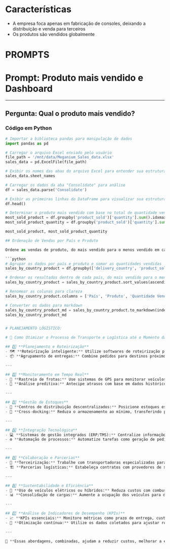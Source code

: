 # Características

- A empresa foca apenas em fabricação de consoles, deixando a distribuição e venda para terceiros
- Os produtos são vendidos globalmente

# PROMPTS

# Prompt: Produto mais vendido e Dashboard

---

## Pergunta: Qual o produto mais vendido?

### Código em Python

```python
# Importar a biblioteca pandas para manipulação de dados
import pandas as pd

# Carregar o arquivo Excel enviado pelo usuário
file_path = '/mnt/data/Meganium_Sales_data.xlsx'
sales_data = pd.ExcelFile(file_path)

# Exibir os nomes das abas do arquivo Excel para entender sua estrutura
sales_data.sheet_names

# Carregar os dados da aba "Consolidate" para análise
df = sales_data.parse('Consolidate')

# Exibir as primeiras linhas do DataFrame para visualizar sua estrutura
df.head()

# Determinar o produto mais vendido com base no total de quantidade vendida
most_sold_product = df.groupby('product_sold')['quantity'].sum().idxmax()  # Obter o nome do produto mais vendido
most_sold_product_quantity = df.groupby('product_sold')['quantity'].sum().max()  # Obter a quantidade total do produto mais vendido

most_sold_product, most_sold_product_quantity

## Ordenação de Vendas por País e Produto

Ordene as vendas de produto, do mais vendido para o menos vendido em cada país, exibindo o país, produto e a quantidade vendida.

```python
# Agrupar os dados por país e produto e somar as quantidades vendidas
sales_by_country_product = df.groupby(['delivery_country', 'product_sold'])['quantity'].sum()

# Ordenar os resultados dentro de cada país, do mais vendido para o menos vendido
sales_by_country_product = sales_by_country_product.sort_values(ascending=False).reset_index()

# Renomear as colunas para clareza
sales_by_country_product.columns = ['País', 'Produto', 'Quantidade Vendida']

# Converter os dados para markdown
sales_by_country_product_md = sales_by_country_product.to_markdown(index=False)
sales_by_country_product_md


# PLANEJAMENTO LÓGISTICO:

# 🚛 Como Otimizar o Processo de Transporte e Logística até o Momento da Venda

## 1️⃣ **Planejamento e Roteirização**
- 🗺️ **Roteirização inteligente:** Utilize softwares de roteirização para otimizar trajetos, reduzir custos e evitar atrasos.  
- 📦 **Agrupamento de entregas:** Combine pedidos para destinos próximos em um único envio, diminuindo viagens e custos.

---

## 2️⃣ **Monitoramento em Tempo Real**
- 📡 **Rastreio de frotas:** Use sistemas de GPS para monitorar veículos em tempo real.  
- 🔮 **Análise preditiva:** Antecipe atrasos com base em dados históricos e eventos externos, como condições climáticas.

---

## 3️⃣ **Gestão de Estoques**
- 🏢 **Centros de distribuição descentralizados:** Posicione estoques estrategicamente próximos aos principais mercados consumidores.  
- 🔄 **Cross-docking:** Reduza o armazenamento ao mínimo, transferindo produtos diretamente da chegada ao envio.

---

## 4️⃣ **Integração Tecnológica**
- 💻 **Sistemas de gestão integrados (ERP/TMS):** Centralize informações de transporte, estoque e pedidos para maior controle e automação.  
- ⚙️ **Automação de processos:** Automatize tarefas como geração de pedidos e rastreamento.

---

## 5️⃣ **Colaboração e Parcerias**
- 🤝 **Terceirização:** Trabalhe com transportadoras especializadas para reduzir custos fixos e ampliar a capacidade.  
- 🏗️ **Parcerias logísticas:** Estabeleça contratos com provedores de serviços logísticos para maior eficiência.

---

## 6️⃣ **Sustentabilidade e Eficiência**
- 🚗 **Uso de veículos elétricos ou híbridos:** Reduza custos com combustível e impacto ambiental.  
- 📊 **Consolidação de cargas:** Aumente a ocupação dos veículos para diminuir o número de viagens.

---

## 7️⃣ **Análise de Indicadores de Desempenho (KPIs)**
- 📈 **KPIs essenciais:** Monitore métricas como prazo de entrega, custo por entrega, taxa de ocupação de veículos e índice de devoluções.  
- 🔄 **Otimização contínua:** Utilize os dados coletados para ajustar rotas, processos e estratégias.

---

🎯 **Essas abordagens, combinadas, ajudam a reduzir custos, melhorar a eficiência e aumentar a satisfação do cliente no momento da venda.**
